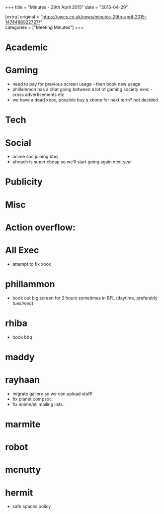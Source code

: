 +++
title = "Minutes - 29th April 2015"
date = "2015-04-29"

[extra]
original = "https://uwcs.co.uk/news/minutes-29th-april-2015-1474488922727/"    
categories = ["Meeting Minutes"]
+++

# Academic

# Gaming

  - need to pay for previous screen usage - then book new usage
  - phillammon has a chat going between a lot of gaming society exec - cross advertisements etc
  - we have a dead xbox, possible buy a xbone for next term? not decided.

# Tech

# Social

  - anime soc joining bbq
  - phoach is super cheap so we’ll start going again next year

# Publicity

# Misc

# Action overflow:

# All Exec

  - attempt to fix xbox

# phillammon

  - book out big screen for 2 hours sometimes in BFL (daytime, preferably tues/wed)

# rhiba

  - book bbq

# maddy

# rayhaan

  - migrate gallery so we can upload stuff\!
  - fix planet compsoc
  - fix anime/all mailing lists.

# marmite

# robot

# mcnutty

# hermit

  - safe spaces policy
